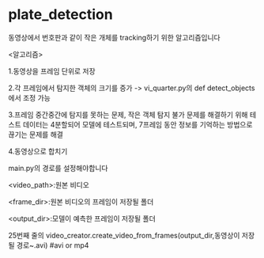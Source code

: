 # plate_detection
동영상에서 번호판과 같이 작은 개체를 tracking하기 위한 알고리즘입니다

<알고리즘>

1.동영상을 프레임 단위로 저장

2.각 프레임에서 탐지한 객체의 크기를 증가 -> vi_quarter.py의 def detect_objects에서 조정 가능

3.프레임 중간중간에 탐지를 못하는 문제, 작은 객체 탐지 불가 문제를 해결하기 위해 
테스트 데이터는 4분할되어 모델에 테스트되며, 7프레임 동안 정보를 기억하는 방법으로 끊기는 문제를 해결

4.동영상으로 합치기

main.py의 경로를 설정해야합니다

<video_path>:원본 비디오

<frame_dir>:원본 비디오의 프레임이 저장될 폴더

<output_dir>:모델이 예측한 프레임이 저장될 폴더

25번째 줄의 video_creator.create_video_from_frames(output_dir,동영상이 저장될 경로~.avi) #avi or mp4

